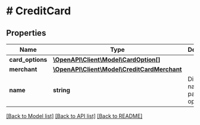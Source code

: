 # # CreditCard

## Properties

Name | Type | Description | Notes
------------ | ------------- | ------------- | -------------
**card_options** | [**\OpenAPI\Client\Model\CardOption[]**](CardOption.md) |  | [optional]
**merchant** | [**\OpenAPI\Client\Model\CreditCardMerchant**](CreditCardMerchant.md) |  | [optional]
**name** | **string** | Display name of payment option. | [optional]

[[Back to Model list]](../../README.md#models) [[Back to API list]](../../README.md#endpoints) [[Back to README]](../../README.md)
